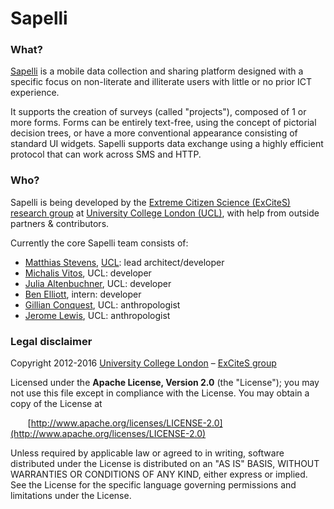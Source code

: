 Sapelli
=======

### What? ###
[Sapelli](http://sapelli.org) is a mobile data collection and sharing platform designed with a specific focus on non-literate and illiterate users with little or no prior ICT experience.

It supports the creation of surveys (called "projects"), composed of 1 or more forms. Forms can be entirely text-free, using the concept of pictorial decision trees, or have a more conventional appearance consisting of standard UI widgets. Sapelli supports data exchange using a highly efficient protocol that can work across SMS and HTTP.

### Who? ###

Sapelli is being developed by the [Extreme Citizen Science (ExCiteS) research group](http://ucl.ac.uk/excites) at [University College London (UCL)](http://ucl.ac.uk), with help from outside partners & contributors.

Currently the core Sapelli team consists of:
  * [Matthias Stevens](https://github.com/mstevens83), [UCL](http://iris.ucl.ac.uk/iris/browse/profile?upi=MLLST21): lead architect/developer
  * [Michalis Vitos](https://github.com/michalis-vitos), UCL: developer
  * [Julia Altenbuchner](https://github.com/julia-altenbuchner), UCL: developer
  * [Ben Elliott](http://benjaminelliott.co.uk), intern: developer
  * [Gillian Conquest](http://gillconquest.co.uk), UCL: anthropologist
  * [Jerome Lewis](http://www.ucl.ac.uk/anthropology/people/academic_staff/j_lewis), UCL: anthropologist

### Legal disclaimer ###
Copyright 2012-2016 [University College London](http://ucl.ac.uk) – [ExCiteS group](http://ucl.ac.uk/excites)

Licensed under the **Apache License, Version 2.0** (the "License");
you may not use this file except in compliance with the License.
You may obtain a copy of the License at

&nbsp;&nbsp;&nbsp;&nbsp;&nbsp;&nbsp;&nbsp;[http://www.apache.org/licenses/LICENSE-2.0](http://www.apache.org/licenses/LICENSE-2.0)

Unless required by applicable law or agreed to in writing, software
distributed under the License is distributed on an "AS IS" BASIS,
WITHOUT WARRANTIES OR CONDITIONS OF ANY KIND, either express or implied.
See the License for the specific language governing permissions and
limitations under the License.

